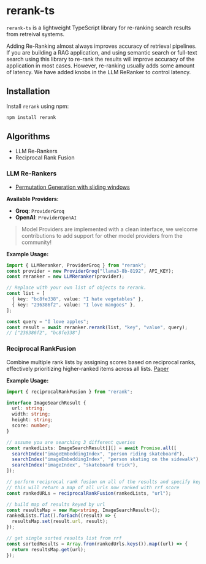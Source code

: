 # rerank-ts

`rerank-ts` is a lightweight TypeScript library for re-ranking search results from retreival systems. 

Adding Re-Ranking almost always improves accuracy of retrieval pipelines. If you are building a RAG application, and using semantic search or full-text search using this library to re-rank the results will improve accuracy of the application in most cases. However, re-ranking usually adds some amount of latency. We have added knobs in the LLM ReRanker to control latency. 

## Installation

Install `rerank` using npm:

```bash
npm install rerank
```

## Algorithms
- LLM Re-Rankers
- Reciprocal Rank Fusion

### LLM Re-Rankers

- [Permutation Generation with sliding windows](https://arxiv.org/pdf/2304.09542)

**Available Providers:**

- **Groq**: `ProviderGroq`
- **OpenAI**: `ProviderOpenAI`

> Model Providers are implemented with a clean interface, we welcome contributions to add support for other model providers from the community! 

**Example Usage:**

```typescript
import { LLMReranker, ProviderGroq } from "rerank";
const provider = new ProviderGroq("llama3-8b-8192", API_KEY);
const reranker = new LLMReranker(provider);

// Replace with your own list of objects to rerank.
const list = [
  { key: "bc8fe338", value: "I hate vegetables" },
  { key: "236386f2", value: "I love mangoes" },
];

const query = "I love apples";
const result = await reranker.rerank(list, "key", "value", query);
// ["236386f2", "bc8fe338"]
```

### Reciprocal RankFusion

Combine multiple rank lists by assigning scores based on reciprocal ranks, effectively prioritizing higher-ranked items across all lists.
[Paper](https://plg.uwaterloo.ca/~gvcormac/cormacksigir09-rrf.pdf)

**Example Usage:**

```typescript
import { reciprocalRankFusion } from "rerank";

interface ImageSearchResult {
  url: string;
  width: string;
  height: string;
  score: number;
}

// assume you are searching 3 different queries
const rankedLists: ImageSearchResult[][] = await Promise.all([
  searchIndex("imageEmbeddingIndex", "person riding skateboard"),
  searchIndex("imageEmbeddingIndex", "person skating on the sidewalk"),
  searchIndex("imageIndex", "skateboard trick"),
]);

// perform reciprocal rank fusion on all of the results and specify key id, in this case "url"
// this will return a map of all urls now ranked with rrf score
const rankedURLs = reciprocalRankFusion(rankedLists, "url");

// build map of results keyed by url
const resultsMap = new Map<string, ImageSearchResult>();
rankedLists.flat().forEach((result) => {
  resultsMap.set(result.url, result);
});

// get single sorted results list from rrf
const sortedResults = Array.from(rankedUrls.keys()).map((url) => {
  return resultsMap.get(url);
});
```
